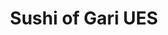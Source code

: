 ---
layout: place
title: "Sushi of Gari UES"
permalink: /new-york/new-york/sushi-of-gari-ues.html
stateAbbr: NY
stateName: New York
cityName: New York
place_id: ChIJs9JDurhYwokRSjnRF8h3US8
photos:
  - name: >-
      places/ChIJs9JDurhYwokRSjnRF8h3US8/photos/AeeoHcI7uuFDgVWtXjNeQaYPptk2chboF64B_lrhPnn-2coA-m8cgR8AmlHDDOL5EaLGurzXO5AcBKdvBKKCvO1AG5VJ5u3YGVkRlJZ8eezmuSeBanNqcZ35PMieqhI4sAgkoFmoUQRE8lSkB-Azq9Y84Qa5Z1vEydg6ZClGY1BqTj-v__Z4TSXzg4WrxiT8Bld834Bliu7QtRGNXK6YAMbDbgklYHcaQxHHMzrd0W3wOiQSvrYG93joL7_gmGiNbIFa7yaMBMMBJKOmUSiIdJ9zbJPnURx8qIL-i8JmJ5-1EKCKHQ
    widthPx: 2048
    heightPx: 1369
    authorAttributions:
      - displayName: Sushi of Gari UES
        uri: https://maps.google.com/maps/contrib/105693889361349288282
        photoUri: >-
          https://lh3.googleusercontent.com/a-/ALV-UjX2LwjiH1PNyfMVigIHFdWfD1IMTm2LeoUWOhj_h2wbLMr5xuE=s100-p-k-no-mo
    flagContentUri: >-
      https://www.google.com/local/imagery/report/?cb_client=maps_api_places.places_api&image_key=!1e10!2sAF1QipNvQ-v4dH2VyG68LufCPy7sp5e61uSnwHBuAXdl&hl=en-US
    googleMapsUri: >-
      https://www.google.com/maps/place//data=!3m4!1e2!3m2!1sAF1QipNvQ-v4dH2VyG68LufCPy7sp5e61uSnwHBuAXdl!2e10!4m2!3m1!1s0x89c258b8ba43d2b3:0x2f5177c817d1394a
  - name: >-
      places/ChIJs9JDurhYwokRSjnRF8h3US8/photos/AeeoHcLhmRZ3_cAP1g1ORKd9UEYg-dd_eAN7xwArB0Yj3TW0g8fLDF3naIF_T2lnSo2rTIst5pMAyTlctrzffMvnkRgaAZBDuV7XtBIFrKTrJXLLWwMiUhqX8GEwwjDik1KEVc8A7_RPhndfxLwKPDZXgzw0bsZyqKnyRp42cgLR9QDxYUR4fZk81CzoAuo_-gtlza5dj8BmpqoLkrRSLMUv2jFJhLp0Q7h9maccBQE03VvkJsF_ozx_Y-CEg6o4Wi46dex8Pn1ZV8jmrdOZxaWjz-64SJtyZz6pqBis8vQZYVUrAw
    widthPx: 1920
    heightPx: 1281
    authorAttributions:
      - displayName: Sushi of Gari UES
        uri: https://maps.google.com/maps/contrib/105693889361349288282
        photoUri: >-
          https://lh3.googleusercontent.com/a-/ALV-UjX2LwjiH1PNyfMVigIHFdWfD1IMTm2LeoUWOhj_h2wbLMr5xuE=s100-p-k-no-mo
    flagContentUri: >-
      https://www.google.com/local/imagery/report/?cb_client=maps_api_places.places_api&image_key=!1e10!2sAF1QipM2ipauhTRn1X6vUeCUKJkWicA1nSPpBtF1atd4&hl=en-US
    googleMapsUri: >-
      https://www.google.com/maps/place//data=!3m4!1e2!3m2!1sAF1QipM2ipauhTRn1X6vUeCUKJkWicA1nSPpBtF1atd4!2e10!4m2!3m1!1s0x89c258b8ba43d2b3:0x2f5177c817d1394a
  - name: >-
      places/ChIJs9JDurhYwokRSjnRF8h3US8/photos/AeeoHcIsX8jjNPGmeT9m5U3abFomDUf72PmzJ7RXlr32I7vWQ61W4rlRHufeV3vHuEdAQ6kj5yg_s_mOoWz-J_sG07g-2nGKb_XSZVyudblEQIYQRntY93aMQm8mD0Mwxab5iBBU-uhZcNh9wawh0L7zsaUhNp8H_6H5Yyjh9APT7zLgDwgI9T2FYUQ6StKp4G4snHoNDhHlPNl8yYFpsPoltWYdX-RElMmRYg3eyqXArvG01AMT1RFViTCDZtrssAHD04ax4Z6C7kaqINKv9SjM1xPuiKr9GVN03dm7H7Q-wnuHZA
    widthPx: 1920
    heightPx: 1280
    authorAttributions:
      - displayName: Sushi of Gari UES
        uri: https://maps.google.com/maps/contrib/105693889361349288282
        photoUri: >-
          https://lh3.googleusercontent.com/a-/ALV-UjX2LwjiH1PNyfMVigIHFdWfD1IMTm2LeoUWOhj_h2wbLMr5xuE=s100-p-k-no-mo
    flagContentUri: >-
      https://www.google.com/local/imagery/report/?cb_client=maps_api_places.places_api&image_key=!1e10!2sAF1QipPq9mT75n5z40fGOxwBdY6EapUdVIHqEx5TZrMG&hl=en-US
    googleMapsUri: >-
      https://www.google.com/maps/place//data=!3m4!1e2!3m2!1sAF1QipPq9mT75n5z40fGOxwBdY6EapUdVIHqEx5TZrMG!2e10!4m2!3m1!1s0x89c258b8ba43d2b3:0x2f5177c817d1394a
  - name: >-
      places/ChIJs9JDurhYwokRSjnRF8h3US8/photos/AeeoHcJ7JFiN9LtRnLngjlwUVbxVQM05crwjjIsfmoUPxuTMhnlAqfYsQax8iqiwt2WjHnhB2iPDIgZnp5T5Pyv-t-zE9C_STNiAsf-xr2C7GDJeBD_buA5SpvONqWviwfg4gKIzUsblfiVnUfdwQ0fwYJyOI9O9m0hJChHmzeCutnVQgl8vdu4HYORTUOJNHW5oMDLPSaoZR2-ILPUyfi-j1Nz55PhBKdWauAnClguHqeDiqE9NbSx8uI75Y6xom9_R5lC3iFYj29h1LZeJUhf2UjoJnl9gsFSruUM5ld243VKm4Q
    widthPx: 1920
    heightPx: 1280
    authorAttributions:
      - displayName: Sushi of Gari UES
        uri: https://maps.google.com/maps/contrib/105693889361349288282
        photoUri: >-
          https://lh3.googleusercontent.com/a-/ALV-UjX2LwjiH1PNyfMVigIHFdWfD1IMTm2LeoUWOhj_h2wbLMr5xuE=s100-p-k-no-mo
    flagContentUri: >-
      https://www.google.com/local/imagery/report/?cb_client=maps_api_places.places_api&image_key=!1e10!2sAF1QipMc2sulOGGSOVaf-3HhoF2uK-b_kwoQXhl6xZVH&hl=en-US
    googleMapsUri: >-
      https://www.google.com/maps/place//data=!3m4!1e2!3m2!1sAF1QipMc2sulOGGSOVaf-3HhoF2uK-b_kwoQXhl6xZVH!2e10!4m2!3m1!1s0x89c258b8ba43d2b3:0x2f5177c817d1394a
  - name: >-
      places/ChIJs9JDurhYwokRSjnRF8h3US8/photos/AeeoHcKePW-5txEjmkeKqAELFgyE2KRKrQl6OCaUUa1BqufxwhGSXZh-J8IHQp0Bzrgv4Rbli1WELrmi_f1ltGJvdvO-0Gvy-CDeBFJbCh9KuxcoFSwrQxJD08KPjzzJBEZaOyw05N8VxYT8eWhUQ1UkzBTtXKq3lU9EfstOagYuh7KhUeYZvW8AUON1uIEWParWhlo13bU23otp26JB9Eo0JiwJmzPnglxEmPdmyTj7rzdsJ1G5M75K5zph94Nr9wlkyqoRJ1pKLZYy5SJ1m6rgmm0us2Kpvs1OPjDamkQb8IYtTg
    widthPx: 1920
    heightPx: 1279
    authorAttributions:
      - displayName: Sushi of Gari UES
        uri: https://maps.google.com/maps/contrib/105693889361349288282
        photoUri: >-
          https://lh3.googleusercontent.com/a-/ALV-UjX2LwjiH1PNyfMVigIHFdWfD1IMTm2LeoUWOhj_h2wbLMr5xuE=s100-p-k-no-mo
    flagContentUri: >-
      https://www.google.com/local/imagery/report/?cb_client=maps_api_places.places_api&image_key=!1e10!2sAF1QipPnFXvpMOktOaSVorhUpgtK89AAxViwPW65N3tW&hl=en-US
    googleMapsUri: >-
      https://www.google.com/maps/place//data=!3m4!1e2!3m2!1sAF1QipPnFXvpMOktOaSVorhUpgtK89AAxViwPW65N3tW!2e10!4m2!3m1!1s0x89c258b8ba43d2b3:0x2f5177c817d1394a
  - name: >-
      places/ChIJs9JDurhYwokRSjnRF8h3US8/photos/AeeoHcJwpu9PmkW0q967mnZ17NC19y23OPQ6jjAgFDxU0Jiad7IOg917-Ef_dzSGI9cAAxtz1T8hNOmPOBux1nSeCZYDfq_ptr4ky2DnBr97_o4r5JSphSNxbQ6t9HIn0WS_npIjeCPmMndOpnhHrxpZJyEUi2xMEEPW2OHxWRk_2TXGV4uT47U4yJJlwn1GQO_rKRKmLjcoNnqhDT5YXFYBCtViTXIk-wD-HrjcJJnBAVu6vYwHwbgFmyDULjqoJBu_-exzVvPS1mdlZvsCP7sPiHPjmz5U5AqHYIsaHEqzu8xJjQ
    widthPx: 1920
    heightPx: 1279
    authorAttributions:
      - displayName: Sushi of Gari UES
        uri: https://maps.google.com/maps/contrib/105693889361349288282
        photoUri: >-
          https://lh3.googleusercontent.com/a-/ALV-UjX2LwjiH1PNyfMVigIHFdWfD1IMTm2LeoUWOhj_h2wbLMr5xuE=s100-p-k-no-mo
    flagContentUri: >-
      https://www.google.com/local/imagery/report/?cb_client=maps_api_places.places_api&image_key=!1e10!2sAF1QipPKoAWxeWVMqXYoT4yfTRcdZHdUdIIs8RRvI1HK&hl=en-US
    googleMapsUri: >-
      https://www.google.com/maps/place//data=!3m4!1e2!3m2!1sAF1QipPKoAWxeWVMqXYoT4yfTRcdZHdUdIIs8RRvI1HK!2e10!4m2!3m1!1s0x89c258b8ba43d2b3:0x2f5177c817d1394a
  - name: >-
      places/ChIJs9JDurhYwokRSjnRF8h3US8/photos/AeeoHcIGaxEhTmEOjSpGW3721P_f9j41SJwG2vqYfOV4NwIKwMt-9m_dXKuTSkCJ_BCm3tZTFH-ggCMn-t_OZLxBtXSPT5n38-ELcbPG87Gj_Pm8deQLLKXVE4QHFOGAJG6TZrR2e1gP68Bd9cA1f9wnlu7h5cUlRCehJxpJX7R5TrL2Rnna2mwUysyMcRmUWsvfXAVlIF8EADzVvzm7aMmcGQCXFwEjvXJ2pioYYgPZ4SIg2MB1JsTPGFQiRt-nDMi99eIzbaLmD9hZWyvzIQBgFUt0bI-Hnf0Bm9D6vCULse5kNw9-6gVrC9CGT27gIGokLYzoqmQxbHerF2e0v3YzOrJ_QLHTVz3tCJJbwXn3pDijnfNBfvMW-XldbJ-ntZ3IhQgTL6_2k9k4FONCJbo5PauS8kXm-b6GZUCG2XWXaJmdfOVE
    widthPx: 3024
    heightPx: 4032
    authorAttributions:
      - displayName: Claire J
        uri: https://maps.google.com/maps/contrib/104351559338173197304
        photoUri: >-
          https://lh3.googleusercontent.com/a-/ALV-UjUhJ5FgYs9J_v5mreY85EDoDPr8QzisN0KNwHEa0bKVRBEMAKTY=s100-p-k-no-mo
    flagContentUri: >-
      https://www.google.com/local/imagery/report/?cb_client=maps_api_places.places_api&image_key=!1e10!2sCIHM0ogKEICAgMCI_-m6mQE&hl=en-US
    googleMapsUri: >-
      https://www.google.com/maps/place//data=!3m4!1e2!3m2!1sCIHM0ogKEICAgMCI_-m6mQE!2e10!4m2!3m1!1s0x89c258b8ba43d2b3:0x2f5177c817d1394a
  - name: >-
      places/ChIJs9JDurhYwokRSjnRF8h3US8/photos/AeeoHcJ18NUZpI_Bkax5YqjuOFQsSPIZWn-ep3TqHIKawD6bIneb8zS_7mHmJuEao3QdXLp2FV-BSeAUtQDv5OpCRFKrEil5Cddsr2tRIsG8nzdQzgQBPf4IYbq2qbAF9Adhuf7L-IgUdsK-VwlaE_rVof-yhcDExRc-6__BrVfk05RP9XQX6ZaNGzIdZyDuSHtkVPovcNKGS4EjLKlgGTs_3Hj71FJbFyqfiAlazeP9Av63bgagFSAIw_6HzCjcGrtXPOJL8iTKpDUgxkzVEjQyuoEkfrquOYoMJhPOIdfAz__jbnTznLsVcKT8vSf_7XlFqvNYp0CCL3H3pB9K6S68HYQPy66C7sQRf3rSk0u_CQoXNUjyGWf8GecsXcezD5Mly92KU3vrhPqgPobN00iMzi1N2D_GZJsMIFsJgTvXLWmxY-TSfuTYyPN6i8fMWHg5
    widthPx: 4080
    heightPx: 3072
    authorAttributions:
      - displayName: Bradley Witover (Qbrad)
        uri: https://maps.google.com/maps/contrib/110723791566911444071
        photoUri: >-
          https://lh3.googleusercontent.com/a-/ALV-UjXi5fQy_cd-eDBXS1HpR8ubN1CFdq4wBf4XzaFvStpIgLtwNfbuzQ=s100-p-k-no-mo
    flagContentUri: >-
      https://www.google.com/local/imagery/report/?cb_client=maps_api_places.places_api&image_key=!1e10!2sCIABIhADycKzdC6AwWfsqgkADh3d&hl=en-US
    googleMapsUri: >-
      https://www.google.com/maps/place//data=!3m4!1e2!3m2!1sCIABIhADycKzdC6AwWfsqgkADh3d!2e10!4m2!3m1!1s0x89c258b8ba43d2b3:0x2f5177c817d1394a
  - name: >-
      places/ChIJs9JDurhYwokRSjnRF8h3US8/photos/AeeoHcL4ucENo4FcASTVsEV05XgZ8sPFoJxlwjJsnfnLeRMZ2LXU0VvUENXZqpFQl59MVmRvYImv_YEWyd1XU3xKvWCzfnRIvH1sXLC0U62MNn1ST3gZPDlBVzFhYo2S5VL2HDDHAHXY749svm9hglGuDeN7cTQYExWTQwrYvurTYCsFuSGgaB8Yr0NCQ0hHOHvc-DYKLz88iI6dtBmRA85FIBAAwW_bAuzxaFWoGcmA7Be1wmfh0Pvg0j_EuYZdNsk4QQJ7zLRuJY9Fog1nNIB-_Nml9YUjBm4J2jbRKdZTSuBkqHG4ZNdX0XA55Htwee7AUnMjMyJUGA9dEYvYfpD7hnpHVwsN4-_uyHw9jTexh79rKMJUcKn1QbXwlqmQzVypkDKxxkPiBSTfSUvX_doY7gjBWZI9XyhkGur1gj4-rjyTt865s8CVCGxVsEDebXMf
    widthPx: 3072
    heightPx: 4080
    authorAttributions:
      - displayName: Bradley Witover (Qbrad)
        uri: https://maps.google.com/maps/contrib/110723791566911444071
        photoUri: >-
          https://lh3.googleusercontent.com/a-/ALV-UjXi5fQy_cd-eDBXS1HpR8ubN1CFdq4wBf4XzaFvStpIgLtwNfbuzQ=s100-p-k-no-mo
    flagContentUri: >-
      https://www.google.com/local/imagery/report/?cb_client=maps_api_places.places_api&image_key=!1e10!2sCIABIhADycKzdC6AwWfsqg8ABnNS&hl=en-US
    googleMapsUri: >-
      https://www.google.com/maps/place//data=!3m4!1e2!3m2!1sCIABIhADycKzdC6AwWfsqg8ABnNS!2e10!4m2!3m1!1s0x89c258b8ba43d2b3:0x2f5177c817d1394a
  - name: >-
      places/ChIJs9JDurhYwokRSjnRF8h3US8/photos/AeeoHcL3f5TcASd8OlhytgWU6QiNQ4i-tIURgfYMu1vjs3R7qSTnI4TD56VFyuUYz6ysUsoRrFwr_9GvWl0Nyn026baZpxmHJ-SvHOGAtwxdY9L_mgz4iMGuoMw8SkrRmz56Y4JthGrkrd8ruDUMmNW--C55iL6tI_cUtAwYhnMr9A0mfvqHCvyZQMqjCKgZ1NCTJUN8G9PHh4cLQsVcfMacuVDBc1V1dEa_SmZKCOX5vykX7uKBCzqz6u7PC6Ai3dVa4CJyo1ektCVLIY5Hpc48XisBXWtpS3SMRjNTWztPpoznyw
    widthPx: 2194
    heightPx: 1467
    authorAttributions:
      - displayName: Sushi of Gari UES
        uri: https://maps.google.com/maps/contrib/105693889361349288282
        photoUri: >-
          https://lh3.googleusercontent.com/a-/ALV-UjX2LwjiH1PNyfMVigIHFdWfD1IMTm2LeoUWOhj_h2wbLMr5xuE=s100-p-k-no-mo
    flagContentUri: >-
      https://www.google.com/local/imagery/report/?cb_client=maps_api_places.places_api&image_key=!1e10!2sAF1QipMXC9aTG6cVylbBbtKrn3llX4LCv5Nk5v6RlkVs&hl=en-US
    googleMapsUri: >-
      https://www.google.com/maps/place//data=!3m4!1e2!3m2!1sAF1QipMXC9aTG6cVylbBbtKrn3llX4LCv5Nk5v6RlkVs!2e10!4m2!3m1!1s0x89c258b8ba43d2b3:0x2f5177c817d1394a
address: 402 E 78th St, New York, NY 10075, USA
street: 402 E 78th St
city: New York
state: NY
zip: '10075'
country: USA
neighborhood: null
latitude: '40.771277'
longitude: '-73.952813'
accessibility_options:
  wheelchairAccessibleParking: false
  wheelchairAccessibleEntrance: true
  wheelchairAccessibleRestroom: true
  wheelchairAccessibleSeating: true
business_status: OPERATIONAL
name: Sushi of Gari UES
google_maps_links:
  directionsUri: >-
    https://www.google.com/maps/dir//''/data=!4m7!4m6!1m1!4e2!1m2!1m1!1s0x89c258b8ba43d2b3:0x2f5177c817d1394a!3e0
  placeUri: https://maps.google.com/?cid=3409638094172928330
  writeAReviewUri: >-
    https://www.google.com/maps/place//data=!4m3!3m2!1s0x89c258b8ba43d2b3:0x2f5177c817d1394a!12e1
  reviewsUri: >-
    https://www.google.com/maps/place//data=!4m4!3m3!1s0x89c258b8ba43d2b3:0x2f5177c817d1394a!9m1!1b1
  photosUri: >-
    https://www.google.com/maps/place//data=!4m3!3m2!1s0x89c258b8ba43d2b3:0x2f5177c817d1394a!10e5
primary_type: Sushi Restaurant
opening_hours:
  regular: null
  current: null
secondary_opening_hours:
  regular:
    weekdayDescriptions: null
    type: null
  current:
    weekdayDescriptions: null
    type: null
phone: null
price_level: null
price_range: null
rating: null
rating_count: 0
website: null
description: null
reviews: null
parking_options: null
payment_options: null
allow_dogs: null
curbside_pickup: null
delivery: null
dine_in: null
good_for_children: null
good_for_groups: null
good_for_sports: null
live_music: null
menu_for_children: null
outdoor_seating: null
reservable: null
restroom: null
serves_beer: null
serves_breakfast: null
serves_brunch: null
serves_cocktails: null
serves_coffee: null
serves_dinner: null
serves_dessert: null
serves_lunch: null
serves_vegetarian_food: null
serves_wine: null
takeout: null

---